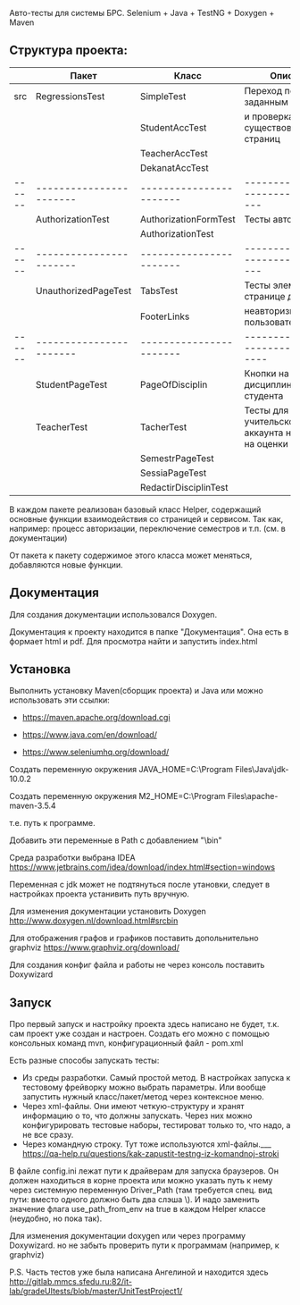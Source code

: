 Авто-тесты для системы БРС. 
Selenium + Java + TestNG + Doxygen + Maven

Структура проекта:
--------------------------

|	| Пакет			| Класс			| Описание
|-------|-----------------------|-----------------------|--------------------------------------|
|src	| RegressionsTest	| SimpleTest		| Переход по заранее заданным ссылкам
|	|			| StudentAccTest	| и проверка существования этих страниц
|	|			| TeacherAccTest	|
|	|			| DekanatAccTest	|
|------	|-----------------------|-----------------------|-----------------------------------|
|	| AuthorizationTest	| AuthorizationFormTest	| Тесты авторизации
|	|			| AuthorizationTest	|
|------	|-----------------------|-----------------------|-----------------------------------|
|	| UnauthorizedPageTest	| TabsTest		| Тесты элементов на странице для
|	|			| FooterLinks		| неавторизированного пользователя
|------	|-----------------------|-----------------------|------------------------------------|
|	| StudentPageTest	| 	PageOfDisciplin		| Кнопки на странице дисциплины у студента |
| | TeacherTest | TacherTest | Тесты для учительского аккаунта на кнопки и на оценки |
| | | SemestrPageTest |
| | | SessiaPageTest |
| | | RedactirDisciplinTest |



В каждом пакете реализован базовый класс Helper, содержащий основные функции взаимодействия со страницей и сервисом. Так как, например: процесс авторизации, переключение семестров и т.п. (см. в документации)

От пакета к пакету содержимое этого класса может меняться, добавляются новые функции.

Документация
----------------
Для создания документации использовался Doxygen.

Документация к проекту находится в папке "Документация". Она есть в формает html и pdf.
Для просмотра найти и запустить index.html

Установка
--------------
Выполнить установку Maven(сборщик проекта) и Java
или можно использовать эти ссылки:

* https://maven.apache.org/download.cgi

* https://www.java.com/en/download/

* https://www.seleniumhq.org/download/

Создать переменную окружения JAVA_HOME=C:\Program Files\Java\jdk-10.0.2

Создать переменную окружения M2_HOME=C:\Program Files\apache-maven-3.5.4

т.е. путь к программе.

Добавить эти переменные в Path с добавлением "\bin"

Среда разработки выбрана IDEA https://www.jetbrains.com/idea/download/index.html#section=windows

Переменная с jdk может не подтянуться после утановки, следует в настройках проекта устанивить путь вручную.

Для изменения документации установить Doxygen http://www.doxygen.nl/download.html#srcbin

Для отображения графов и графиков поставить допольнительно graphviz https://www.graphviz.org/download/

Для создания конфиг файла и работы не через консоль поставить Doxywizard

Запуск
--------
Про первый запуск и настройку проекта здесь написано не будет, т.к. сам проект уже создан и настроен. Создать его можно с помощью консольных команд mvn, конфигурационный файл - pom.xml

Есть разные способы запускать тесты:
* Из среды разработки. Самый простой метод. В настройках запуска к тестовому фрейворку можно выбрать параметры. Или вообще запустить нужный класс/пакет/метод через контексное меню.
* Через xml-файлы. Они имеют четкую-структуру и хранят информацию о то, что должны запускать. Через них можно конфигурировать тестовые наборы, тестироват только то, что надо, а не все сразу.
* Через командную строку. Тут тоже используются xml-файлы.___
https://qa-help.ru/questions/kak-zapustit-testng-iz-komandnoj-stroki

В файле config.ini лежат пути к драйверам для запуска браузеров. Он должен находиться в корне проекта или можно указать путь к нему через системную переменную Driver_Path (там требуется спец. вид пути: вместо одного должно быть два слэша \\). И надо заменить значение флага use_path_from_env на true в каждом Helper классе (неудобно, но пока так).

Для изменения документации doxygen <config file> или через программу Doxywizard. но не забыть проверить пути к программам (например, к graphviz)

P.S. Часть тестов уже была написана Ангелиной и находится здесь 
http://gitlab.mmcs.sfedu.ru:82/it-lab/gradeUItests/blob/master/UnitTestProject1/
